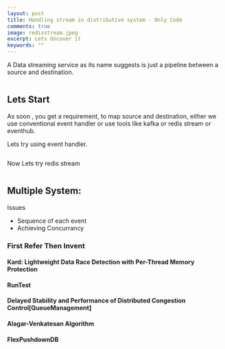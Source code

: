 ```yaml
---
layout: post
title: Handling stream in distributive system - Only Code
comments: true
image: redisstream.jpeg
excerpt: Lets Uncover it
keywords: ""
---
```


A Data streaming service as its name suggests is just a pipeline between a source and destination.


```rs

``` 


## Lets Start

As soon , you get a requirement, to map source and destination, either we use conventional event handler or use tools like kafka or redis stream or eventhub. 

Lets try using event handler.
```rs
```



Now Lets try redis stream 
```rs
```


## Multiple System:

Issues
<br>
* Sequence of each event
* Achieving Concurrancy

### First Refer Then Invent

#### Kard: Lightweight Data Race Detection with Per-Thread Memory Protection
#### RunTest

#### Delayed Stability and Performance of Distributed Congestion Control[QueueManagement]

#### Alagar-Venkatesan Algorithm

#### FlexPushdownDB
